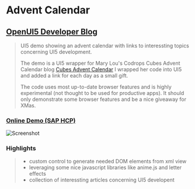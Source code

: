 # Advent Calendar
## [OpenUI5 Developer Blog](http://openui5.blogspot.com/2016/12/advent-calendar.html)

>UI5 demo showing an advent calendar with links to interessting topics concerning UI5 development.
> 
>The demo is a UI5 wrapper for Mary Lou's Codrops Cubes Advent Calendar blog [Cubes Advent Calendar](http://tympanus.net/codrops/2016/11/09/cubes-advent-calendar/?utm_source=codropscollective)
>I wrapped her code into UI5 and added a link for each day as a small gift. 
>
>The code uses most up-to-date browser features and is highly experimental (not thought to be used for productive apps). It should only demonstrate some browser features and be a nice giveaway for XMas.

### [Online Demo (SAP HCP)](https://adventcalendar-p1940953245trial.dispatcher.hanatrial.ondemand.com/index.html)

![Screenshot](./adventcalendar.png)

### Highlights

> - custom control to generate needed DOM elements from xml view
> - leveraging some nice javascript libraries like anime.js and letter effects
> - collection of interessting articles concerning UI5 developent

